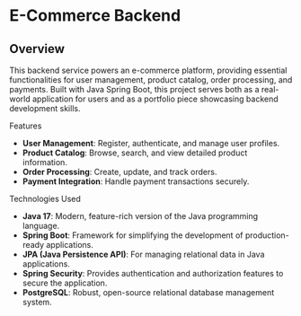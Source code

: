 <h1>E-Commerce Backend</h1>
<h2>Overview</h2>
This backend service powers an e-commerce platform, providing essential functionalities for user management, product catalog, order processing, and payments. Built with Java Spring Boot, this project serves both as a real-world application for users and as a portfolio piece showcasing backend development skills.

Features
<ul>
  <li><strong>User Management</strong>: Register, authenticate, and manage user profiles.</li>
  <li><strong>Product Catalog</strong>: Browse, search, and view detailed product information.</li>
  <li><strong>Order Processing</strong>: Create, update, and track orders.</li>
  <li><strong>Payment Integration</strong>: Handle payment transactions securely.</li>
</ul>
Technologies Used
<ul>
  <li><strong>Java 17</strong>: Modern, feature-rich version of the Java programming language.</li>
  <li><strong>Spring Boot</strong>: Framework for simplifying the development of production-ready applications.</li>
  <li><strong>JPA (Java Persistence API)</strong>: For managing relational data in Java applications.</li>
  <li><strong>Spring Security</strong>: Provides authentication and authorization features to secure the application.</li>
  <li><strong>PostgreSQL</strong>: Robust, open-source relational database management system.</li>
</ul>
